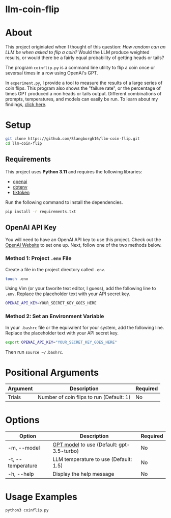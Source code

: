 # llm-coin-flip

# About
This project originiated when I thought of this question:
*How random can an LLM be when asked to flip a coin?*
Would the LLM produce weighted results, or would there be a fairly equal probability of getting heads or tails?

The program `coinflip.py` is a command line utility to flip a coin once or seversal times in a row using OpenAI's GPT.

In `experiment.py`, I provide a tool to measure the results of a large series of coin flips.
This program also shows the "failure rate", or the percentage of times GPT produced a non heads or tails output.
Different combinations of prompts, temperatures, and models can easily be run.
To learn about  my findings, [click here](experiment.md). 

# Setup
```bash
git clone https://github.com/Slangborgh16/llm-coin-flip.git
cd llm-coin-flip
```

## Requirements
This project uses **Python 3.11** and requires the following libraries:
- [openai](https://github.com/openai/openai-python)
- [dotenv](https://github.com/theskumar/python-dotenv)
- [tiktoken](https://github.com/openai/tiktoken)

Run the following command to install the dependencies.
```bash
pip install -r requirements.txt
```

## OpenAI API Key
You will need to have an OpenAI API key to use this project. Check out the [OpenAI Website](https://platform.openai.com/api-keys) to set one up. Next, follow one of the two methods below.

### Method 1: Project `.env` File
Create a file in the project directory called `.env`.
```bash
touch .env
```
Using Vim (or your favorite text editor, I guess), add the following line to `.env`. Replace the placeholder text with your API secret key.
```bash
OPENAI_API_KEY=YOUR_SECRET_KEY_GOES_HERE
```

### Method 2: Set an Environment Variable
In your `.bashrc` file or the equivalent for your system, add the following line. Replace the placeholder text with your API secret key.
```bash
export OPENAI_API_KEY="YOUR_SECRET_KEY_GOES_HERE"
```
Then run `source ~/.bashrc`.

# Positional Arguments
|**Argument**|**Description**|**Required**|
|---|---|---|
|Trials|Number of coin flips to run (Default: 1)|No|

# Options
|**Option**|**Description**|**Required**|
|---|---|---|
|-m, --model|[GPT model](https://platform.openai.com/docs/models/gpt-3-5) to use (Default: gpt-3.5-turbo)|No|
|-t, --temperature|LLM temperature to use (Default: 1.5)|No|
|-h, --help|Display the help message|No|

# Usage Examples
```bash
python3 coinflip.py
```
